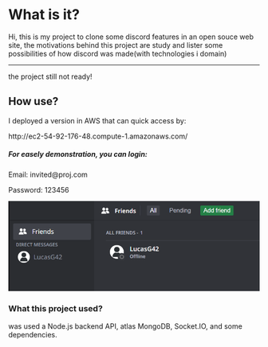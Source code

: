 <h1>What is it?</h1>
<p>Hi, this is my project to clone some discord features in an open souce web site, the motivations behind this project are study and lister some possibilities of how discord was made(with technologies i domain)</p>
<p></p>
<hr>
<span>the project still not ready!<span>
<h2>How use?</h2>
<p>I deployed a version in AWS that can quick access by:</p>
<p>http://ec2-54-92-176-48.compute-1.amazonaws.com/</p>
<h5>For easely demonstration, you can login:</h5>
<p>Email: invited@proj.com</p>
<p>Password: 123456</p>
<img src="https://github.com/sheiely/clone-discord-project/blob/main/Captura%20de%20tela%202024-01-17%20221914.png">

<h3>What this project used?</h3>
<p>was used a Node.js backend API, atlas MongoDB, Socket.IO, and some dependencies.</p>
